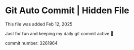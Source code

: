 # Git Auto Commit | Hidden File

This file was added Feb 12, 2025

Just for fun and keeping my daily git commit active 🤪

commit number: 3261964
